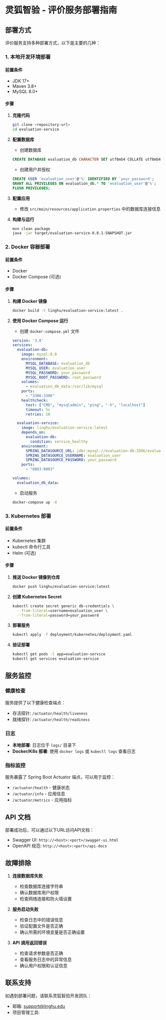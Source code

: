 # 灵狐智验 - 评价服务部署指南

## 部署方式

评价服务支持多种部署方式，以下是主要的几种：

### 1. 本地开发环境部署

#### 前置条件
- JDK 17+
- Maven 3.8+
- MySQL 8.0+

#### 步骤
1. **克隆代码**
   ```bash
   git clone <repository-url>
   cd evaluation-service
   ```

2. **配置数据库**
   - 创建数据库
   ```sql
   CREATE DATABASE evaluation_db CHARACTER SET utf8mb4 COLLATE utf8mb4_unicode_ci;
   ```
   - 创建用户并授权
   ```sql
   CREATE USER 'evaluation_user'@'%' IDENTIFIED BY 'your_password';
   GRANT ALL PRIVILEGES ON evaluation_db.* TO 'evaluation_user'@'%';
   FLUSH PRIVILEGES;
   ```

3. **配置应用**
   - 修改 `src/main/resources/application.properties` 中的数据库连接信息

4. **构建与运行**
   ```bash
   mvn clean package
   java -jar target/evaluation-service-0.0.1-SNAPSHOT.jar
   ```

### 2. Docker 容器部署

#### 前置条件
- Docker
- Docker Compose (可选)

#### 步骤
1. **构建 Docker 镜像**
   ```bash
   docker build -t linghu/evaluation-service:latest .
   ```

2. **使用 Docker Compose 运行**
   - 创建 `docker-compose.yml` 文件
   ```yaml
   version: '3.8'
   services:
     evaluation-db:
       image: mysql:8.0
       environment:
         MYSQL_DATABASE: evaluation_db
         MYSQL_USER: evaluation_user
         MYSQL_PASSWORD: your_password
         MYSQL_ROOT_PASSWORD: root_password
       volumes:
         - evaluation_db_data:/var/lib/mysql
       ports:
         - "3306:3306"
       healthcheck:
         test: ["CMD", "mysqladmin", "ping", "-h", "localhost"]
         timeout: 5s
         retries: 10
   
     evaluation-service:
       image: linghu/evaluation-service:latest
       depends_on:
         evaluation-db:
           condition: service_healthy
       environment:
         SPRING_DATASOURCE_URL: jdbc:mysql://evaluation-db:3306/evaluation_db
         SPRING_DATASOURCE_USERNAME: evaluation_user
         SPRING_DATASOURCE_PASSWORD: your_password
       ports:
         - "8083:8083"
   
   volumes:
     evaluation_db_data:
   ```
   
   - 启动服务
   ```bash
   docker-compose up -d
   ```

### 3. Kubernetes 部署

#### 前置条件
- Kubernetes 集群
- kubectl 命令行工具
- Helm (可选)

#### 步骤
1. **推送 Docker 镜像到仓库**
   ```bash
   docker push linghu/evaluation-service:latest
   ```

2. **创建 Kubernetes Secret**
   ```bash
   kubectl create secret generic db-credentials \
     --from-literal=username=evaluation_user \
     --from-literal=password=your_password
   ```

3. **部署服务**
   ```bash
   kubectl apply -f deployment/kubernetes/deployment.yaml
   ```

4. **验证部署**
   ```bash
   kubectl get pods -l app=evaluation-service
   kubectl get services evaluation-service
   ```

## 服务监控

### 健康检查

服务提供了以下健康检查端点：

- 存活探针: `/actuator/health/liveness`
- 就绪探针: `/actuator/health/readiness`

### 日志

- **本地部署**: 日志位于 `logs/` 目录下
- **Docker/K8s 部署**: 使用 `docker logs` 或 `kubectl logs` 查看日志

### 指标监控

服务暴露了 Spring Boot Actuator 端点，可以用于监控：

- `/actuator/health` - 健康状态
- `/actuator/info` - 应用信息
- `/actuator/metrics` - 应用指标

## API 文档

部署成功后，可以通过以下URL访问API文档：

- Swagger UI: `http://<host>:<port>/swagger-ui.html`
- OpenAPI 规范: `http://<host>:<port>/api-docs`

## 故障排除

1. **连接数据库失败**
   - 检查数据库连接字符串
   - 确认数据库用户权限
   - 检查网络连接和防火墙设置

2. **服务启动失败**
   - 检查日志中的错误信息
   - 验证配置文件是否正确
   - 确认所需的环境变量是否正确设置

3. **API 调用返回错误**
   - 检查请求参数是否正确
   - 查看服务日志中的异常信息
   - 确认用户权限和认证信息

## 联系支持

如遇到部署问题，请联系灵狐智验开发团队：

- 邮箱: support@linghu.edu
- 项目管理工具: <issue-tracker-url>
